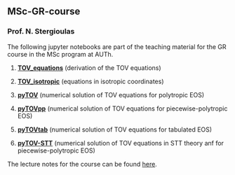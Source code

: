 ## MSc-GR-course
### Prof. N. Stergioulas

The following jupyter notebooks are part of the teaching material for the GR course in the MSc program at AUTh.

1. [**TOV_equations**](https://github.com/niksterg/MSc-GR-course/blob/master/TOV_equations.ipynb) (derivation of the TOV equations)

2. [**TOV_isotropic**](https://github.com/niksterg/MSc-GR-course/blob/master/TOV_isotropic.ipynb) (equations in isotropic coordinates)

3. [**pyTOV**](https://github.com/niksterg/pyTOV) (numerical solution of TOV equations for polytropic EOS)

4. [**pyTOVpp**](https://github.com/niksterg/pyTOVpp) (numerical solution of TOV equations for piecewise-polytropic EOS)

5. [**pyTOVtab**](https://github.com/niksterg/pyTOVtab) (numerical solution of TOV equations for tabulated EOS)

6. [**pyTOV-STT**](https://github.com/niksterg/pyTOV-STT) (numerical solution of TOV equations in STT theory anf for piecewise-polytropic EOS)

The lecture notes for the course can be found [here](https://github.com/niksterg/MSc-GR-course/blob/master/GR-notes-NS.pdf).

